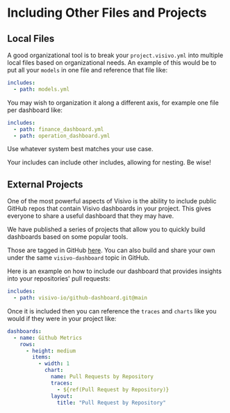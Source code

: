 # Including Other Files and Projects

## Local Files

A good organizational tool is to break your `project.visivo.yml` into multiple local files based on organizational needs.  An example of this would be to put all your `models` in one file and reference that file like:

``` yaml
includes:
  - path: models.yml
```

You may wish to organization it along a different axis, for example one file per dashboard like:

``` yaml
includes:
  - path: finance_dashboard.yml
  - path: operation_dashboard.yml
```

Use whatever system best matches your use case. 

Your includes can include other includes, allowing for nesting.  Be wise!

## External Projects

One of the most powerful aspects of Visivo is the ability to include public GitHub repos that contain Visivo dashboards in your project.  This gives everyone to share a useful dashboard that they may have. 

We have published a series of projects that allow you to quickly build dashboards based on some popular tools.

Those are tagged in GitHub [here](https://github.com/topics/visivo-dashboard).
You can also build and share your own under the same `visivo-dashboard` topic in GitHub.

Here is an example on how to include our dashboard that provides insights into your repositories' pull requests:

``` yaml
includes:
  - path: visivo-io/github-dashboard.git@main
```

Once it is included then you can reference the `traces` and `charts` like you would if they were in your project like:

``` yaml
dashboards:
  - name: Github Metrics
    rows:
      - height: medium
        items:
          - width: 1
            chart:
              name: Pull Requests by Repository
              traces:
                - ${ref(Pull Request by Repository)}
              layout:
                title: "Pull Request by Repository"
```